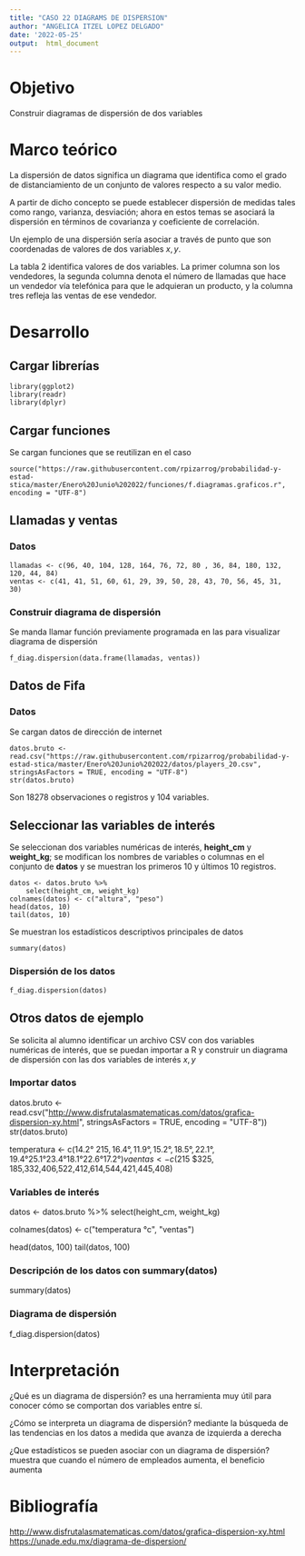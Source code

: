 ```yaml
---
title: "CASO 22 DIAGRAMS DE DISPERSION"
author: "ANGELICA ITZEL LOPEZ DELGADO"
date: '2022-05-25'
output:  html_document
---
```


# Objetivo

Construir diagramas de dispersión de dos variables

# Marco teórico

La dispersión de datos significa un diagrama que identifica como el grado de distanciamiento de un conjunto de valores respecto a su valor medio.

A partir de dicho concepto se puede establecer dispersión de medidas tales como rango, varianza, desviación; ahora en estos temas se asociará la dispersión en términos de covarianza y coeficiente de correlación.

Un ejemplo de una dispersión sería asociar a través de punto que son coordenadas de valores de dos variables $x , y$.

La tabla 2 identifica valores de dos variables. La primer columna son los vendedores, la segunda columna denota el número de llamadas que hace un vendedor vía telefónica para que le adquieran un producto, y la columna tres refleja las ventas de ese vendedor.

# Desarrollo

## Cargar librerías

```{r message=FALSE, warning=FALSE}
library(ggplot2)
library(readr)
library(dplyr)
```

## Cargar funciones

Se cargan funciones que se reutilizan en el caso

```{r message=FALSE, warning=FALSE}
source("https://raw.githubusercontent.com/rpizarrog/probabilidad-y-estad-stica/master/Enero%20Junio%202022/funciones/f.diagramas.graficos.r", encoding = "UTF-8")
```

## Llamadas y ventas

### Datos

```{r}
llamadas <- c(96, 40, 104, 128, 164, 76, 72, 80 , 36, 84, 180, 132, 120, 44, 84) 
ventas <- c(41, 41, 51, 60, 61, 29, 39, 50, 28, 43, 70, 56, 45, 31, 30)
```

### Construir diagrama de dispersión

Se manda llamar función previamente programada en las para visualizar diagrama de dispersión

```{r}
f_diag.dispersion(data.frame(llamadas, ventas))
```

## Datos de Fifa


### Datos 

Se cargan datos de dirección de internet

```{r}
datos.bruto <- read.csv("https://raw.githubusercontent.com/rpizarrog/probabilidad-y-estad-stica/master/Enero%20Junio%202022/datos/players_20.csv", stringsAsFactors = TRUE, encoding = "UTF-8")
str(datos.bruto)
```

Son 18278 observaciones o registros y 104 variables.

## Seleccionar las variables de interés

Se seleccionan dos variables numéricas de interés, **height_cm** y **weight_kg**; se modifican los nombres de variables o columnas en el conjunto de **datos** y se muestran los primeros 10 y últimos 10 registros.

```{r}
datos <- datos.bruto %>%
    select(height_cm, weight_kg)
colnames(datos) <- c("altura", "peso")
head(datos, 10)
tail(datos, 10)
```

Se muestran los estadísticos descriptivos principales de datos

```{r}
summary(datos)
```

### Dispersión de los datos

```{r}
f_diag.dispersion(datos)
```

## Otros datos  de ejemplo

Se solicita al alumno identificar un archivo CSV con dos variables numéricas de interés, que se puedan importar a R y construir un diagrama de dispersión con las dos variables de interés $x, y$

### Importar datos
datos.bruto <- read.csv("http://www.disfrutalasmatematicas.com/datos/grafica-dispersion-xy.html", stringsAsFactors = TRUE, encoding = "UTF-8"))
str(datos.bruto)

temperatura <- c(14.2°	$215,16.4°,	11.9°,	15.2°,	18.5°,22.1°,	19.4°25.1°23.4°18.1°	22.6°	17.2°)
vaentas <- c($215	$325, $185,$332,$406,$522,$412,$614,$544,$421,$445,$408)
### Variables de interés
datos <- datos.bruto %>%
    select(height_cm, weight_kg)

colnames(datos) <- c("temperatura °c", "ventas")

head(datos, 100)
tail(datos, 100)
### Descripción de los datos con summary(datos)
summary(datos)
### Diagrama de dispersión
f_diag.dispersion(datos)

# Interpretación

¿Qué es un diagrama de dispersión? es una herramienta muy útil para conocer cómo se comportan dos variables entre sí. 

¿Cómo se interpreta un diagrama de dispersión?  mediante la búsqueda de las tendencias en los datos a medida que avanza de izquierda a derecha

¿Que estadísticos se pueden asociar con un diagrama de dispersión? muestra que cuando el número de empleados aumenta, el beneficio aumenta 

# Bibliografía
http://www.disfrutalasmatematicas.com/datos/grafica-dispersion-xy.html
https://unade.edu.mx/diagrama-de-dispersion/

